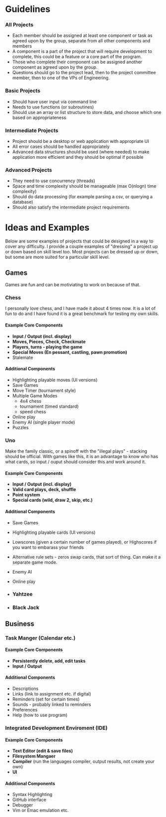 # Guidelines
### All Projects
* Each member should be assigned at least one component or task as agreed upon by the group, separate from all other components and members
* A component is a part of the project that will require development to complete, this could be a feature or a core part of the program.
* Those who complete their component can be assigned another component as agreed upon by the group.
* Questions should go to the project lead, then to the project committee member, then to one of the VPs of Engineering.

### Basic Projects
* Should have user input via command line
* Needs to use functions (or subroutines)
* Should use an array or list structure to store data, and choose which one based on appropriateness

### Intermediate Projects
* Project should be a desktop or web application with appropriate UI
* All error cases should be handled appropriately 
* Advanced data structures should be used (where needed) to make application more efficient and they should be optimal if possible

### Advanced Projects
* They need to use concurrency (threads)
* Space and time complexity should be manageable (max O(nlogn) time complexity)
* Should do data processing (for example parsing a csv, or querying a database)
* Should also satisfy the intermediate project requirements

# Ideas and Examples
Below are some examples of projects that could be designed in a way to cover any difficulty. I provide a couple examples of "dressing" a project up or down based on skill level too. Most projects can be dressed up or down, but some are more suited for a particular skill level.

## Games
Games are fun and can be motiviating to work on because of that.
### Chess
I personally love chess, and I have made it about 4 times now. It is a lot of fun to do and I have found it is a great benchmark for testing my own skills.

#### Example Core Components
* **Input / Output (incl. display)**
* **Moves, Pieces, Check, Checkmate**
* **Players, turns - playing the game**
* **Special Moves (En pessant, castling, pawn promotion)**
* Stalemate

#### Additional Components
* Highlighting playable moves (UI versions)
* Save Games
* Move Timer (tournament style)
* Multiple Game Modes
   * 4x4 chess
   * tournament (timed standard)
   * speed chess
* Online play
* Enemy AI (single player mode)
* Puzzles

### Uno
Make the family classic, or a spinoff with the "illegal plays" - stacking should be official. With games like this, it is an advantage to know who has what cards, so input / ouput should consider this and work around it.
#### Example Core Components
* **Input / Output (incl. display)**
* **Valid card plays, deck, shuffle**
* **Point system**
* **Special cards (wild, draw 2, skip, etc.)**

#### Additional Components
* Save Games
* Highlighting playable cards (UI versions)
* Lowscores (given a certain number of games played), or Highscores if you want to embarass your friends
* Alternative rule sets - zeros swap cards, that sort of thing. Can make it a separate game mode.
* Enemy AI
* Online play

* ### Yahtzee
* ### Black Jack

## Business
### Task Manger (Calendar etc.)
#### Example Core Components
* **Persistently delete, add, edit tasks**
* **Input / Output**

#### Additional Components
* Descriptions
* Links (link to assignment etc. if digital)
* Reminders (set for certain times)
* Sounds - probably linked to reminders
* Preferences
* Help (how to use program)

### Integrated Development Enviroment (IDE)
#### Example Core Components
* **Text Editor (edit & save files)**
* **Filesystem Mangaer**
* **Compiler** (run the languages compiler, output results, not create your own)
* **UI**

#### Additional Components
* Syntax Highlighting
* GitHub interface
* Debugger
* Vim or Emac emulation etc.
